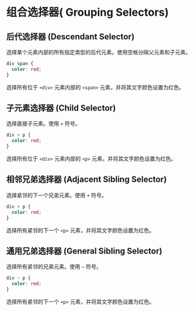 # 组合选择器( Grouping Selectors) 
## 后代选择器 (Descendant Selector)
选择某个元素内部的所有指定类型的后代元素。使用空格分隔父元素和子元素。
```css
div span {
  color: red;
}
```
选择所有位于 `<div>` 元素内部的 `<span>` 元素，并将其文字颜色设置为红色。
## 子元素选择器 (Child Selector)
选择直接子元素。使用 `>` 符号。 
```css
div > p {
  color: red;
}
```
选择所有位于 `<div>` 元素内部的 `<p>` 元素，并将其文字颜色设置为红色。
## 相邻兄弟选择器 (Adjacent Sibling Selector)
选择紧邻的下一个兄弟元素。使用 `+` 符号。
```css
div + p {
  color: red;
}
``` 
选择所有紧邻的下一个 `<p>` 元素，并将其文字颜色设置为红色。
## 通用兄弟选择器 (General Sibling Selector)
选择所有紧邻的兄弟元素。使用 `~` 符号。
```css
div ~ p {
  color: red;
}
```
选择所有紧邻的下一个 `<p>` 元素，并将其文字颜色设置为红色。
